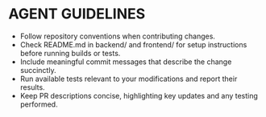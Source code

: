 # AGENT GUIDELINES

- Follow repository conventions when contributing changes.
- Check README.md in backend/ and frontend/ for setup instructions before running builds or tests.
- Include meaningful commit messages that describe the change succinctly.
- Run available tests relevant to your modifications and report their results.
- Keep PR descriptions concise, highlighting key updates and any testing performed.
